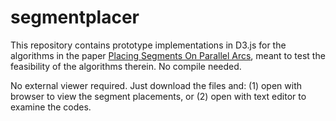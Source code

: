 # segmentplacer

This repository contains prototype implementations in D3.js for the algorithms in the paper [Placing Segments On Parallel Arcs](https://link.springer.com/chapter/10.1007/978-3-319-94667-2_25), meant to test the
feasibility of the algorithms therein. No compile needed. 

No external viewer required. Just download the files and: (1) open with browser to view the segment placements, or (2) open with text editor to examine the codes.
